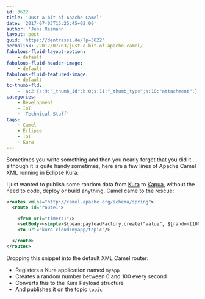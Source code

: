 ```yaml
---
id: 3622
title: 'Just a bit of Apache Camel'
date: '2017-07-03T15:25:45+02:00'
author: 'Jens Reimann'
layout: post
guid: 'https://dentrassi.de/?p=3622'
permalink: /2017/07/03/just-a-bit-of-apache-camel/
fabulous-fluid-layout-option:
    - default
fabulous-fluid-header-image:
    - default
fabulous-fluid-featured-image:
    - default
tc-thumb-fld:
    - 'a:2:{s:9:"_thumb_id";b:0;s:11:"_thumb_type";s:10:"attachment";}'
categories:
    - Development
    - IoT
    - 'Technical Stuff'
tags:
    - Camel
    - Eclipse
    - IoT
    - Kura
---
```


Sometimes you write something and then you nearly forget that you did it … although it is quite handy sometimes, here are a few lines of Apache Camel XML running in Eclipse Kura:

<!-- more -->

I just wanted to publish some random data from [Kura](https://eclipse.org/kura) to [Kapua](https://eclipse.org/kapua), without the need to code, deploy or build anything. Camel came to the rescue:

```xml
<routes xmlns="http://camel.apache.org/schema/spring">
  <route id="route1">

    <from uri="timer:1"/>
    <setBody><simple>${bean:payloadFactory.create("value", ${random(100)})}</simple></setBody>
    <to uri="kura-cloud:myapp/topic"/>

  </route>
</routes>
```

Dropping this snippet into the default XML Camel router:

- Registers a Kura application named `myapp`
- Creates a random number between 0 and 100 every second
- Converts this to the Kura Payload structure
- And publishes it on the topic `topic`
